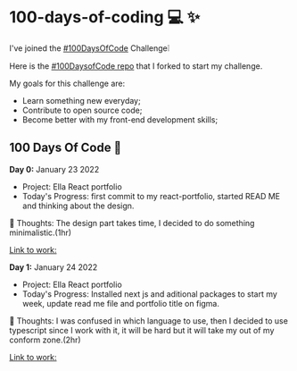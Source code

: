 # 100-days-of-coding 💻 ✨

I've joined the [#100DaysOfCode](https://www.100daysofcode.com/) Challenge❕

Here is the [#100DaysofCode repo](https://github.com/kallaway/100-days-of-code) that I forked to start my challenge.

My goals for this challenge are: 

- Learn something new everyday;
- Contribute to open source code;
- Become better with my front-end development skills;

## 100 Days Of Code 🚀

**Day 0:** January 23 2022
- Project: Ella React portfolio
- Today's Progress: first commit to my react-portfolio, started READ ME and thinking about the design.

💭 Thoughts: The design part takes time, I decided to do something minimalistic.(1hr)

[Link to work:](https://github.com/EllaFerreira/React-portfolio) 

**Day 1:** January 24 2022
- Project: Ella React portfolio
- Today's Progress: Installed next js and aditional packages to start my week, update read me file and portfolio title on figma.

💭 Thoughts: I was confused in which language to use, then I decided to use typescript since I work with it, it will be hard but it will take my out of my conform zone.(2hr)

[Link to work:](https://github.com/EllaFerreira/React-portfolio) 